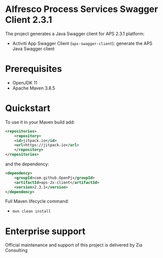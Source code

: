 # Alfresco Process Services Swagger Client 2.3.1

The project generates a Java Swagger client for APS 2.3.1 platform:

 * Activiti App Swagger Client (`aps-swagger-client`): generate the APS Java Swagger client

# Prerequisites
 * OpenJDK 11
 * Apache Maven 3.8.5

# Quickstart

To use it in your Maven build add:

```xml
<repositories>
	<repository>
	<id>jitpack.io</id>
	<url>https://jitpack.io</url>
	</repository>
</repositories>
```

and the dependency:

```xml
<dependency>
	<groupId>com.github.OpenPj</groupId>
	<artifactId>aps-2x-client</artifactId>
	<version>2.3.1</version>
</dependency>
```

Full Maven lifecycle command:

 * `mvn clean install`

# Enterprise support
Official maintenance and support of this project is delivered by Zia Consulting
